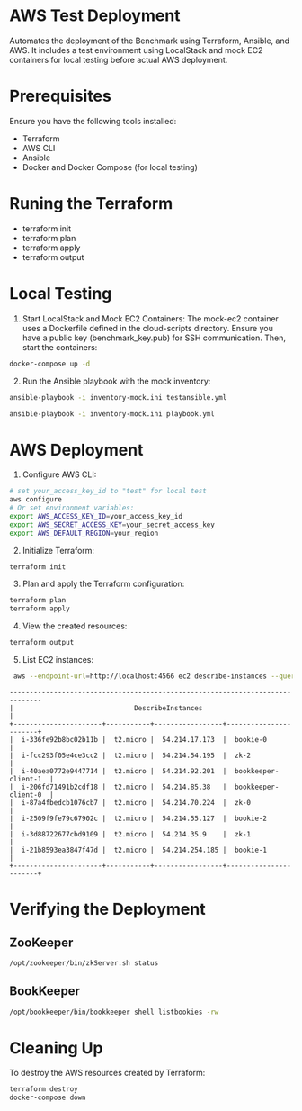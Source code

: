# AWS Test Deployment
Automates the deployment of the Benchmark using Terraform, Ansible, and AWS. It includes a test environment using LocalStack and mock EC2 containers for local testing before actual AWS deployment.

# Prerequisites
Ensure you have the following tools installed:
    
- Terraform
- AWS CLI
- Ansible
- Docker and Docker Compose (for local testing)

# Runing the Terraform
   
- terraform init
- terraform plan
- terraform apply
- terraform output

# Local Testing
1. Start LocalStack and Mock EC2 Containers: The mock-ec2 container uses a Dockerfile defined in the cloud-scripts directory. Ensure you have a public key (benchmark_key.pub) for SSH communication. Then, start the containers:
```bash
docker-compose up -d
```
2. Run the Ansible playbook with the mock inventory:
```bash
ansible-playbook -i inventory-mock.ini testansible.yml

ansible-playbook -i inventory-mock.ini playbook.yml
```
# AWS Deployment
1. Configure AWS CLI:
```bash
# set your_access_key_id to "test" for local test
aws configure
# Or set environment variables:
export AWS_ACCESS_KEY_ID=your_access_key_id
export AWS_SECRET_ACCESS_KEY=your_secret_access_key
export AWS_DEFAULT_REGION=your_region
```
2. Initialize Terraform:
```bash
terraform init
```
3. Plan and apply the Terraform configuration:
```bash
terraform plan
terraform apply
```
4. View the created resources:
```bash
terraform output
```
5. List EC2 instances:
```bash
 aws --endpoint-url=http://localhost:4566 ec2 describe-instances --query 'Reservations[].Instances[].[InstanceId,InstanceType,PublicIpAddress,Tags[?Key==`Name`]| [0].Value]' --output table --region us-west-2
```
    ------------------------------------------------------------------------------
    |                              DescribeInstances                             |
    +----------------------+-----------+-----------------+-----------------------+
    |  i-336fe92b8bc02b11b |  t2.micro |  54.214.17.173  |  bookie-0             |
    |  i-fcc293f05e4ce3cc2 |  t2.micro |  54.214.54.195  |  zk-2                 |
    |  i-40aea0772e9447714 |  t2.micro |  54.214.92.201  |  bookkeeper-client-1  |
    |  i-206fd71491b2cdf18 |  t2.micro |  54.214.85.38   |  bookkeeper-client-0  |
    |  i-87a4fbedcb1076cb7 |  t2.micro |  54.214.70.224  |  zk-0                 |
    |  i-2509f9fe79c67902c |  t2.micro |  54.214.55.127  |  bookie-2             |
    |  i-3d88722677cbd9109 |  t2.micro |  54.214.35.9    |  zk-1                 |
    |  i-21b8593ea3847f47d |  t2.micro |  54.214.254.185 |  bookie-1             |
    +----------------------+-----------+-----------------+-----------------------+

# Verifying the Deployment
## ZooKeeper
```bash
/opt/zookeeper/bin/zkServer.sh status
```
## BookKeeper
```bash
/opt/bookkeeper/bin/bookkeeper shell listbookies -rw
```
# Cleaning Up
To destroy the AWS resources created by Terraform:
```bash
terraform destroy
docker-compose down
```
